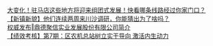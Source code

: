   
[大变化！驻马店这些地方将迎来组团式发展！快看哪条线路经过你家门口？](http://www.dianyue.me/archives/393/3oxpz0anhbmp8qwf/)  
[【新镇新貌】他们连续两周来川沙调研，你能猜出为了啥吗？](http://www.dianyue.me/archives/124/51vzk8a2t3i15pqi/)  
[权威发布‖鼎德聚信实业发展股份有限公司简介](http://www.dianyue.me/archives/728/3mekef72nm234mpp/)  
[【绩效考核】第7期：区农机总站树立实干导向  激活内生动力](http://www.dianyue.me/archives/359/63e08gbf627hye68/)